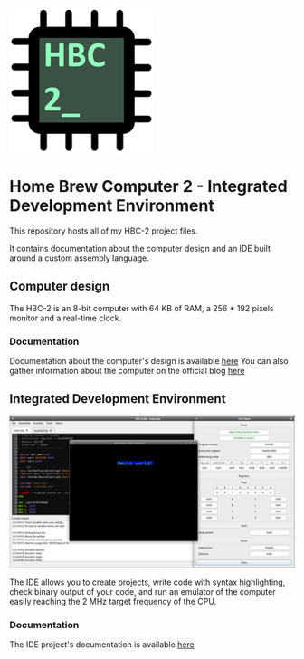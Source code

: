 ![project_logo](https://github.com/SteriCraft/hbc2-ide/blob/main/docs/documentation/html/logo.png?raw=true)

# Home Brew Computer 2 - Integrated Development Environment
This repository hosts all of my HBC-2 project files.

It contains documentation about the computer design and an IDE built around a custom assembly language.

## Computer design
The HBC-2 is an 8-bit computer with 64 KB of RAM, a 256 * 192 pixels monitor and a real-time clock.

### Documentation
Documentation about the computer's design is available [here](https://github.com/SteriCraft/hbc2-ide/tree/main/Documentation)
You can also gather information about the computer on the official blog [here](https://hbc2fr.wordpress.com/)


## Integrated Development Environment
![project_demo](https://github.com/SteriCraft/hbc2-ide/blob/main/docs/documentation/html/demo.png?raw=true)

The IDE allows you to create projects, write code with syntax highlighting, check binary output of your code, and run an emulator of the computer easily reaching the 2 MHz target frequency of the CPU.

### Documentation
The IDE project's documentation is available [here](https://stericraft.github.io/hbc2-ide/)
